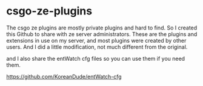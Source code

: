 # csgo-ze-plugins

The csgo ze plugins are mostly private plugins and hard to find. So I created this Github to share with ze server administrators.
These are the plugins and extensions in use on my server, and most plugins were created by other users. And I did a little modification, not much different from the original.

and I also share the entWatch cfg files so you can use them if you need them.

https://github.com/KoreanDude/entWatch-cfg
